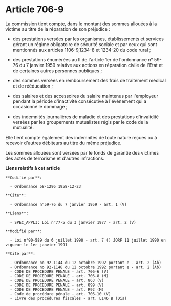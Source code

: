 # Article 706-9

La commission tient compte, dans le montant des sommes allouées à la victime au titre de la réparation de son préjudice :

- des prestations versées par les organismes, établissements et services gérant un régime obligatoire de sécurité sociale et
par ceux qui sont mentionnés aux articles 1106-9,1234-8 et 1234-20 du code rural ;

- des prestations énumérées au II de l'article 1er de l'ordonnance n° 59-76 du 7 janvier 1959 relative aux actions en
réparation civile de l'Etat et de certaines autres personnes publiques ;

- des sommes versées en remboursement des frais de traitement médical et de rééducation ;

- des salaires et des accessoires du salaire maintenus par l'employeur pendant la période d'inactivité consécutive à
l'événement qui a occasionné le dommage ;

- des indemnités journalières de maladie et des prestations d'invalidité versées par les groupements mutualistes régis par le
code de la mutualité. 

Elle tient compte également des indemnités de toute nature reçues ou à recevoir d'autres débiteurs au titre du même
préjudice. 

Les sommes allouées sont versées par le fonds de garantie des victimes des actes de terrorisme et d'autres infractions.

**Liens relatifs à cet article**

	**Codifié par**:

	  - Ordonnance 58-1296 1958-12-23

	**Cite**:

	  - Ordonnance n°59-76 du 7 janvier 1959 - art. 1 (V)

	**Liens**:

	  - SPEC_APPLI: Loi n°77-5 du 3 janvier 1977 - art. 2 (V)

	**Modifié par**:

	  - Loi n°90-589 du 6 juillet 1990 - art. 7 () JORF 11 juillet 1990 en vigueur le 1er janvier 1991

	**Cité par**:

	  - Ordonnance no 92-1144 du 12 octobre 1992 portant e - art. 2 (Ab)
	  - Ordonnance no 92-1148 du 12 octobre 1992 portant e - art. 2 (Ab)
	  - CODE DE PROCEDURE PENALE - art. 706-6 (V)
	  - CODE DE PROCEDURE PENALE - art. 706-8 (M)
	  - CODE DE PROCEDURE PENALE - art. 863 (V)
	  - CODE DE PROCEDURE PENALE - art. 899 (V)
	  - CODE DE PROCEDURE PENALE - art. R92 (M)
	  - Code de procédure pénale - art. 706-10 (V)
	  - Livre des procédures fiscales - art. L146 B (Dis)

